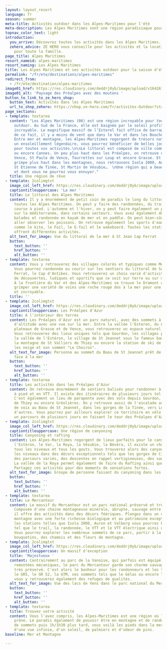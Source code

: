 ```yaml
---
layout: layout_resort
language: fr
season: summer
meta-title: Activités outdoor dans les Alpes-Maritimes pour l'été
meta-description: Les Alpes Maritimes sont une région paradisiaque pour les activités outdoor. Entre mer, montagne, falaise, route et rivière, il y a le choix.
topnav_color_text: light
introduction:
  you_arrive: Découvrez toutes les activités dans les Alpes Maritimes.
  zehero_advice: ZE HERO vous conseille pour les activités et la location des équipements
    pour toute la famille.
page_title: Alpes Maritimes
resort_nameid: alpes-maritimes
resort_naming: Les Alpes Maritimes
title: Les Alpes Maritimes et ses activités outdoor pour la saison d'été
permalink: "/fr/ete/destinations/alpes-maritimes"
redirect_from:
  - /fr/ete/destination/alpes-maritimes
image01_href: https://res.cloudinary.com/deddrj0yb/image/upload/v1642673632/website/summer/fabien-bazanegue-Q4OpZgSqm2I-unsplash_vseflx.jpg
image01_alt: 'Paysage des Préalpes avec des moutons '
button_to_link_to_ze_hero_shop:
  button_text: Activités dans les Alpes Maritimes
  url_to_shop_zehero: https://shop.ze-hero.com/fr/activites-Outdoor?station=Alpes+Maritimes+%2806%29&calessonstype=all&catypegenderlistsummer=all&calessonsactivitytype=Trail&start-date=
page_sections:
- template: textarea
  content: "Les Alpes Maritimes (06) est une région incroyable pour toutes les activités
    outdoor. Au Sud de la France, elle est baignée par le soleil profitant d’un climat
    incroyable. Le magnifique massif de l’Esterel fait office de barrage au mistral,
    de ce fait, il y a moins de vent que dans le Var et dans les Bouches-du-Rhône.
    Entre mer et montagne, les Alpes-Maritimes regorgent de trésors naturels. Avec
    un ensoleillement légendaire, vous pourrez bénéficier de belles journées de soleil
    pour toutes vos activités.\n\nLe littoral est composé de ville comme Nice, Antibes
    ou encore Cannes. Un peu plus haut dans les Préalpes, on retrouve des villes comme
    Vence, St Paule de Vence, Tourrettes sur Loup et encore Grasse. Et lorsque qu’on
    grimpe plus haut dans les montagnes, nous retrouvons Isola 2000, Auron, Valberg,
    St Etienne de Tinée, St Martin de Vésubie…  \nUne région qui a beaucoup à offrir
    et dont vous ne pourrez vous ennuyer."
  title: Une région de rêve
- template: 2colimgtxt
  image_col_left_href: https://res.cloudinary.com/deddrj0yb/image/upload/v1642687610/website/summer/romain-gal-0W-fADtvFuk-unsplash_h5vu9x.jpg
  captiontitleuppercase: 'La mer '
  title: Le littoral des Alpes Maritimes
  content: Il y a énormément de petit coin de paradis le long du littoral qui longe
    toutes les Alpes Maritimes. On peut y faire des randonnées, du trail et de la
    course à pied. L'automne et l'hiver, on y peut faire également un peu du surf
    sur la méditerranée, dans certains secteurs. Vous avez également de magnifiques
    balades et randonnée en kayak de mer et en paddle. On peut bien-sûr plonger et
    aller observer les poissons. On retrouve également les sports d'eau et de glisse
    comme le kite, le Foil, le E-foil et le wakeboard. Toutes les stations balnéaires
    offrent différentes activités.
  alt_text_for_image: Vue du littoral de la mer à St Jean Cap Ferrat
  button:
    text_button: ''
    href_button: ''
    alt_button: ''
- template: textarea
  content: Vous y retrouverez des villages colorés et typiques comme Menton ou Eze.
    Vous pourrez randonnée ou courir sur les sentiers du littoral de Saint Jean Cap
    Ferrat, le Cap d'Antibes. Vous retrouverez un choix varié d'activités sensationnelles,
    de découvertes, ludiques et sportifs que ce soit sur terre ou sur mer sur le littoral.
    À la frontière du Var et des Alpes-Maritimes se trouve le Dramont où vous pourrez
    grimper une variété de voies une roche rouge dos à la mer pour une vue unique
    et incroyable.
  title: ''
- template: 2colimgtxt
  image_col_left_href: https://res.cloudinary.com/deddrj0yb/image/upload/v1642673633/website/summer/niklas-ohlrogge-wtgjxJCZM3A-unsplash_qdfybq.jpg
  captiontitleuppercase: Les Préalpes d'Azur
  title: A l'intérieur des terres
  content: Les Préalpes d'Azur est un parc naturel, avec des sommets à environ 1800m
    d'altitude avec une vue sur la mer. Entre la vallée l'Esteron, du Loup et les
    plateaux de Grasse et de Vence, vous retrouverez un espace naturel incroyable.
    Vous retrouverez des lieux uniques tels que Gourdon, les villages perchés dans
    la vallée de l'Estéron, le village de St Jeannet sous le fameux baou de St Jeannet,
    la montagne de St Valliers de Thiey ou encore la station de ski de Gréolières
    les neige et son sommet "Le Cheiron".
  alt_text_for_image: Personne au sommet du Baou de St Jeannet prêt de la falaise
    face à la mer
  button:
    text_button: ''
    href_button: ''
    alt_button: ''
- template: textarea
  title: Les activités dans les Préalpes d'Azur
  content: On retrouve énormément de sentiers balisés pour randonner à pied, en course
    à pied et en VTT. Il existe des itinéraires de plusieurs jours tel que la Maralpine.
    C'est également un lieu de parapente avec des vols depuis Gourdon, Saint Vallier
    de Thiey ou encore Gréolières. On y retrouve aussi de l'escalade avec énormément
    de voix au Baou de St Jeannet, dans les gorges de la Tinée, vers Levens et bien
    d'autres. Vous pourrez par ailleurs explorer ce territoire en vélo de route avec
    un parcours de plusieurs jours en faisant le tour des Préalpes d'Azur.
- template: 2colimgtxt
  image_col_left_href: https://res.cloudinary.com/deddrj0yb/image/upload/v1638883620/website/summer/Canyoning-activite-famille_ov6myx.jpg
  captiontitleuppercase: Une région de canyoning
  title: Canyoning et rafting
  content: Les Alpes-Maritimes regorgent de lieux parfaits pour le canyoning. Entre
    l'Estéron, le Var, la Roya, la Vésubie, la Bévéra, il existe un choix énorme pour
    tous les niveaux et tous les gouts. Vous trouverez alors des canyonings pour tous
    les niveaux dans des décors exceptionnels tels que les gorges de Cians. On y retrouve
    des parcours variés, des descentes en rappel vertigineuses, des sauts et des toboggans.
    La vallée de la Roya permet également de faire du Rafting ainsi que de l'hydrospeed.
    Partagez ces activités pour des moments de sensations fortes.
  alt_text_for_image: Groupe de personne faisant du canyoning dans les Alpes Maritimes
  button:
    text_button: ''
    href_button: ''
    alt_button: ''
- template: textarea
  title: Le Mercantour
  content: Le massif du Mercantour est un parc national préservé et très sauvage.
    Composée d'une chaine montagneuse minérale, abrupte, sauvage entre sapin et mélèze,
    il offre des activités dans des décors féériques. Plongez dans un décor d'une
    montagne avec une forte richesse biologique et au patrimoine exceptionnel. Avec
    les stations telles que Isola 2000, Auron et Valberg vous pourrez bénéficier d'activité
    tel que le trail, la randonnée, le VTT et le VTT électrique ainsi que bien d'autres.
    Vous pourrez explorer les nombreux sommets de ce parc, partir à la recherche des
    bouquetins, des chamois et des fleurs de montagne.
- template: 2colimgtxt
  image_col_left_href: https://res.cloudinary.com/deddrj0yb/image/upload/v1642673635/website/summer/hugo-vidal-OlB2K5n92KQ-unsplash_n0wlqf.jpg
  captiontitleuppercase: Un massif d'exception
  title: 'Majestueux '
  content: Contrairement au parc de la Vanoise, qui parfois est équipé de nombreuses
    remontées mécaniques, le parc du Mercantour garde son charme sauvage et reste
    très préservé. C'est alors le bonheur pour les randonneurs et les traileurs. Entre
    le GR5, le GR 52, la GTM, ses sommets tels que le Gélas ou encore le Ténibre,
    vous y retrouverez également des refuges de qualités.
  alt_text_for_image: Vue des lacs de Vens dans le parc national du Mercantour
  button:
    text_button: ''
    href_button: ''
    alt_button: ''
- template: textarea
  title: Trouvez votre activité
  content: Vous l'avez compris, les Alpes-Maritimes est une région où l'activité Outdoor
    prône. Le paradis également de pouvoir être en montagne et de randonnée entourée
    de sommets puis 1h/1h30 plus tard, vous voilà les pieds dans la mer à profiter
    d'une vue infinie, d'un soleil, de palmiers et d'odeur de pins.
baseline: Mer et Montagne

---
```

